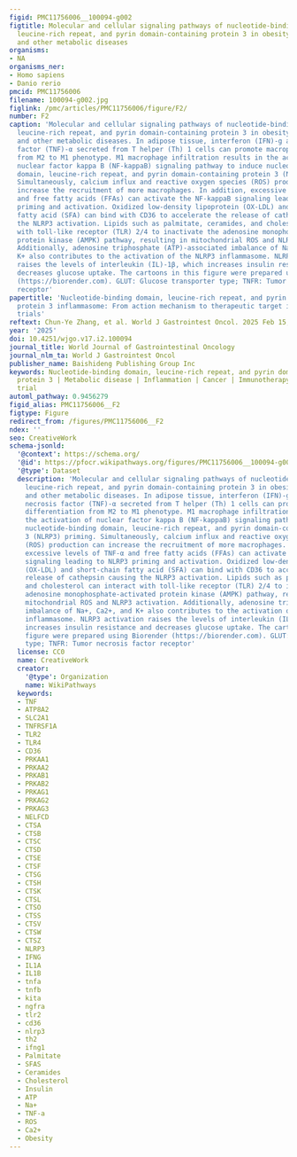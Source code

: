 ```yaml
---
figid: PMC11756006__100094-g002
figtitle: Molecular and cellular signaling pathways of nucleotide-binding domain,
  leucine-rich repeat, and pyrin domain-containing protein 3 in obesity, diabetes,
  and other metabolic diseases
organisms:
- NA
organisms_ner:
- Homo sapiens
- Danio rerio
pmcid: PMC11756006
filename: 100094-g002.jpg
figlink: /pmc/articles/PMC11756006/figure/F2/
number: F2
caption: 'Molecular and cellular signaling pathways of nucleotide-binding domain,
  leucine-rich repeat, and pyrin domain-containing protein 3 in obesity, diabetes,
  and other metabolic diseases. In adipose tissue, interferon (IFN)-g and tumor necrosis
  factor (TNF)-α secreted from T helper (Th) 1 cells can promote macrophage differentiation
  from M2 to M1 phenotype. M1 macrophage infiltration results in the activation of
  nuclear factor kappa B (NF-kappaB) signaling pathway to induce nucleotide-binding
  domain, leucine-rich repeat, and pyrin domain-containing protein 3 (NLRP3) priming.
  Simultaneously, calcium influx and reactive oxygen species (ROS) production can
  increase the recruitment of more macrophages. In addition, excessive levels of TNF-α
  and free fatty acids (FFAs) can activate the NF-kappaB signaling leading to NLRP3
  priming and activation. Oxidized low-density lipoprotein (OX-LDL) and short-chain
  fatty acid (SFA) can bind with CD36 to accelerate the release of cathepsin causing
  the NLRP3 activation. Lipids such as palmitate, ceramides, and cholesterol can interact
  with toll-like receptor (TLR) 2/4 to inactivate the adenosine monophosphate-activated
  protein kinase (AMPK) pathway, resulting in mitochondrial ROS and NLRP3 activation.
  Additionally, adenosine triphosphate (ATP)-associated imbalance of Na+, Ca2+, and
  K+ also contributes to the activation of the NLRP3 inflammasome. NLRP3 activation
  raises the levels of interleukin (IL)-1β, which increases insulin resistance and
  decreases glucose uptake. The cartoons in this figure were prepared using Biorender
  (https://biorender.com). GLUT: Glucose transporter type; TNFR: Tumor necrosis factor
  receptor'
papertitle: 'Nucleotide-binding domain, leucine-rich repeat, and pyrin domain-containing
  protein 3 inflammasome: From action mechanism to therapeutic target in clinical
  trials'
reftext: Chun-Ye Zhang, et al. World J Gastrointest Oncol. 2025 Feb 15;17(2).
year: '2025'
doi: 10.4251/wjgo.v17.i2.100094
journal_title: World Journal of Gastrointestinal Oncology
journal_nlm_ta: World J Gastrointest Oncol
publisher_name: Baishideng Publishing Group Inc
keywords: Nucleotide-binding domain, leucine-rich repeat, and pyrin domain-containing
  protein 3 | Metabolic disease | Inflammation | Cancer | Immunotherapy | Clinical
  trial
automl_pathway: 0.9456279
figid_alias: PMC11756006__F2
figtype: Figure
redirect_from: /figures/PMC11756006__F2
ndex: ''
seo: CreativeWork
schema-jsonld:
  '@context': https://schema.org/
  '@id': https://pfocr.wikipathways.org/figures/PMC11756006__100094-g002.html
  '@type': Dataset
  description: 'Molecular and cellular signaling pathways of nucleotide-binding domain,
    leucine-rich repeat, and pyrin domain-containing protein 3 in obesity, diabetes,
    and other metabolic diseases. In adipose tissue, interferon (IFN)-g and tumor
    necrosis factor (TNF)-α secreted from T helper (Th) 1 cells can promote macrophage
    differentiation from M2 to M1 phenotype. M1 macrophage infiltration results in
    the activation of nuclear factor kappa B (NF-kappaB) signaling pathway to induce
    nucleotide-binding domain, leucine-rich repeat, and pyrin domain-containing protein
    3 (NLRP3) priming. Simultaneously, calcium influx and reactive oxygen species
    (ROS) production can increase the recruitment of more macrophages. In addition,
    excessive levels of TNF-α and free fatty acids (FFAs) can activate the NF-kappaB
    signaling leading to NLRP3 priming and activation. Oxidized low-density lipoprotein
    (OX-LDL) and short-chain fatty acid (SFA) can bind with CD36 to accelerate the
    release of cathepsin causing the NLRP3 activation. Lipids such as palmitate, ceramides,
    and cholesterol can interact with toll-like receptor (TLR) 2/4 to inactivate the
    adenosine monophosphate-activated protein kinase (AMPK) pathway, resulting in
    mitochondrial ROS and NLRP3 activation. Additionally, adenosine triphosphate (ATP)-associated
    imbalance of Na+, Ca2+, and K+ also contributes to the activation of the NLRP3
    inflammasome. NLRP3 activation raises the levels of interleukin (IL)-1β, which
    increases insulin resistance and decreases glucose uptake. The cartoons in this
    figure were prepared using Biorender (https://biorender.com). GLUT: Glucose transporter
    type; TNFR: Tumor necrosis factor receptor'
  license: CC0
  name: CreativeWork
  creator:
    '@type': Organization
    name: WikiPathways
  keywords:
  - TNF
  - ATP8A2
  - SLC2A1
  - TNFRSF1A
  - TLR2
  - TLR4
  - CD36
  - PRKAA1
  - PRKAA2
  - PRKAB1
  - PRKAB2
  - PRKAG1
  - PRKAG2
  - PRKAG3
  - NELFCD
  - CTSA
  - CTSB
  - CTSC
  - CTSD
  - CTSE
  - CTSF
  - CTSG
  - CTSH
  - CTSK
  - CTSL
  - CTSO
  - CTSS
  - CTSV
  - CTSW
  - CTSZ
  - NLRP3
  - IFNG
  - IL1A
  - IL1B
  - tnfa
  - tnfb
  - kita
  - ngfra
  - tlr2
  - cd36
  - nlrp3
  - th2
  - ifng1
  - Palmitate
  - SFAS
  - Ceramides
  - Cholesterol
  - Insulin
  - ATP
  - Na+
  - TNF-a
  - ROS
  - Ca2+
  - Obesity
---
```


